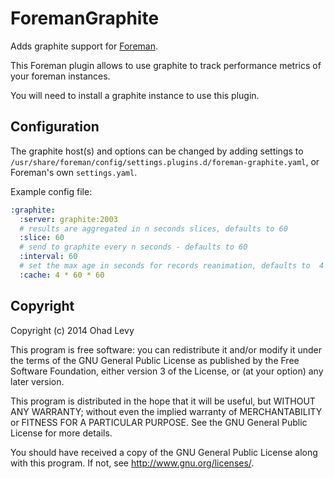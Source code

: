 # ForemanGraphite

Adds graphite support for [Foreman](http://theforeman.org).

This Foreman plugin allows to use graphite to track performance metrics of your foreman instances.

You will need to install a graphite instance to use this plugin.

## Configuration

The graphite host(s) and options can be changed by adding settings to `/usr/share/foreman/config/settings.plugins.d/foreman-graphite.yaml`, or Foreman's own `settings.yaml`.

Example config file:

```yaml
:graphite:
  :server: graphite:2003
  # results are aggregated in n seconds slices, defaults to 60
  :slice: 60
  # send to graphite every n seconds - defaults to 60
  :interval: 60
  # set the max age in seconds for records reanimation, defaults to  4 * 60 * 60
  :cache: 4 * 60 * 60
```

## Copyright
   
Copyright (c) 2014 Ohad Levy
   
This program is free software: you can redistribute it and/or modify
it under the terms of the GNU General Public License as published by
the Free Software Foundation, either version 3 of the License, or
(at your option) any later version.
   
This program is distributed in the hope that it will be useful,
but WITHOUT ANY WARRANTY; without even the implied warranty of
MERCHANTABILITY or FITNESS FOR A PARTICULAR PURPOSE.  See the
GNU General Public License for more details.
   
You should have received a copy of the GNU General Public License
along with this program.  If not, see <http://www.gnu.org/licenses/>.

